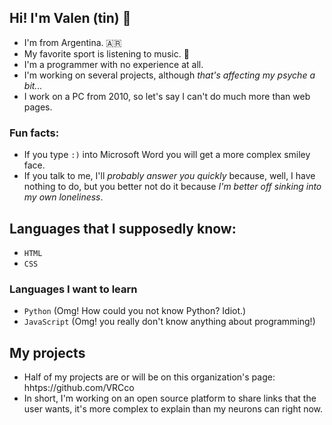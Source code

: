 ## Hi! I'm Valen (tin) 👋

- I'm from Argentina. 🇦🇷
- My favorite sport is listening to music. 🎵
- I'm a programmer with no experience at all.
- I'm working on several projects, although *that's affecting my psyche a bit...*
- I work on a PC from 2010, so let's say I can't do much more than web pages.

### Fun facts:
- If you type `:)` into Microsoft Word you will get a more complex smiley face.
- If you talk to me, I'll *probably answer you quickly* because, well, I have nothing to do, but you better not do it because *I'm better off sinking into my own loneliness*.

## Languages that I supposedly know:
- `HTML`
- `CSS`

### Languages I want to learn
- `Python` (Omg! How could you not know Python? Idiot.)
- `JavaScript` (Omg! you really don't know anything about programming!)

## My projects 
- Half of my projects are or will be on this organization's page: hhtps://github.com/VRCco
- In short, I'm working on an open source platform to share links that the user wants, it's more complex to explain than my neurons can right now.


